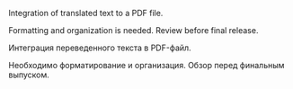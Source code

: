 Integration of translated text to a PDF file.

Formatting and organization is needed. Review before final release.

Интеграция переведенного текста в PDF-файл.

Необходимо форматирование и организация. Обзор перед финальным выпуском.
